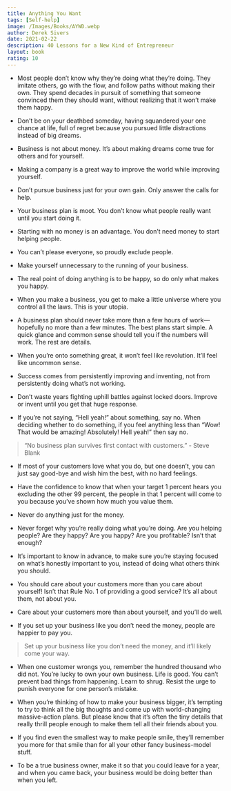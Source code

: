 ```yaml
---
title: Anything You Want
tags: [Self-help]
image: /Images/Books/AYWD.webp
author: Derek Sivers
date: 2021-02-22
description: 40 Lessons for a New Kind of Entrepreneur
layout: book
rating: 10
---
```

- Most people don’t know why they’re doing what they’re doing. They imitate others, go with the flow, and follow paths without making their own. They spend decades in pursuit of something that someone convinced them they should want, without realizing that it won’t make them happy.

- Don’t be on your deathbed someday, having squandered your one chance at life, full of regret because you pursued little distractions instead of big dreams.

- Business is not about money. It’s about making dreams come true for others and for yourself.

- Making a company is a great way to improve the world while improving yourself.

- Don’t pursue business just for your own gain. Only answer the calls for help.

- Your business plan is moot. You don’t know what people really want until you start doing it.

- Starting with no money is an advantage. You don’t need money to start helping people.

- You can’t please everyone, so proudly exclude people.

- Make yourself unnecessary to the running of your business.

- The real point of doing anything is to be happy, so do only what makes you happy.

- When you make a business, you get to make a little universe where you control all the laws. This is your utopia.

- A business plan should never take more than a few hours of work—hopefully no more than a few minutes. The best plans start simple. A quick glance and common sense should tell you if the numbers will work. The rest are details.

- When you’re onto something great, it won’t feel like revolution. It’ll feel like uncommon sense.

- Success comes from persistently improving and inventing, not from persistently doing what’s not working.

- Don’t waste years fighting uphill battles against locked doors. Improve or invent until you get that huge response.

- If you’re not saying, “Hell yeah!” about something, say no. When deciding whether to do something, if you feel anything less than “Wow! That would be amazing! Absolutely! Hell yeah!” then say no.

> “No business plan survives first contact with customers.” - Steve Blank

- If most of your customers love what you do, but one doesn’t, you can just say good-bye and wish him the best, with no hard feelings.

- Have the confidence to know that when your target 1 percent hears you excluding the other 99 percent, the people in that 1 percent will come to you because you’ve shown how much you value them.

- Never do anything just for the money.

- Never forget why you’re really doing what you’re doing. Are you helping people? Are they happy? Are you happy? Are you profitable? Isn’t that enough?

- It’s important to know in advance, to make sure you’re staying focused on what’s honestly important to you, instead of doing what others think you should.

- You should care about your customers more than you care about yourself! Isn’t that Rule No. 1 of providing a good service? It’s all about them, not about you.

- Care about your customers more than about yourself, and you’ll do well.

- If you set up your business like you don’t need the money, people are happier to pay you.

> Set up your business like you don’t need the money, and it’ll likely come your way.

- When one customer wrongs you, remember the hundred thousand who did not. You’re lucky to own your own business. Life is good. You can’t prevent bad things from happening. Learn to shrug. Resist the urge to punish everyone for one person’s mistake.

- When you’re thinking of how to make your business bigger, it’s tempting to try to think all the big thoughts and come up with world-changing massive-action plans. But please know that it’s often the tiny details that really thrill people enough to make them tell all their friends about you.

- If you find even the smallest way to make people smile, they’ll remember you more for that smile than for all your other fancy business-model stuff.

- To be a true business owner, make it so that you could leave for a year, and when you came back, your business would be doing better than when you left.